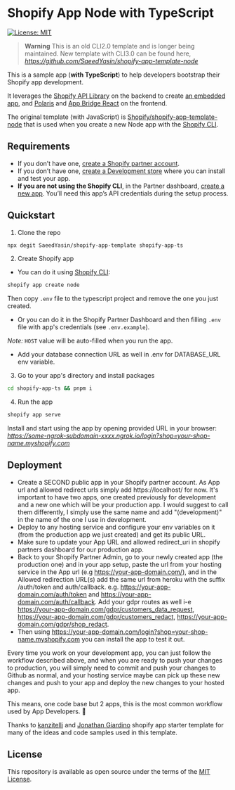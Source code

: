 # Shopify App Node with TypeScript

[![License: MIT](https://img.shields.io/badge/License-MIT-green.svg)](LICENSE.md)

> **Warning**
> This is an old CLI2.0 template and is longer being maintained.
> New template with CLI3.0 can be found here, _https://github.com/SaeedYasin/shopify-app-template-node_

This is a sample app (**with TypeScript**) to help developers bootstrap their Shopify app development.

It leverages the [Shopify API Library](https://github.com/Shopify/shopify-node-api) on the backend to create [an embedded app](https://shopify.dev/apps/tools/app-bridge/getting-started#embed-your-app-in-the-shopify-admin), and [Polaris](https://github.com/Shopify/polaris-react) and [App Bridge React](https://shopify.dev/tools/app-bridge/react-components) on the frontend.

The original template (with JavaScript) is [Shopify/shopify-app-template-node](https://github.com/Shopify/shopify-app-template-node) that is used when you create a new Node app with the [Shopify CLI](https://shopify.dev/apps/tools/cli).

## Requirements

- If you don’t have one, [create a Shopify partner account](https://partners.shopify.com/signup).
- If you don’t have one, [create a Development store](https://help.shopify.com/en/partners/dashboard/development-stores#create-a-development-store) where you can install and test your app.
- **If you are not using the Shopify CLI**, in the Partner dashboard, [create a new app](https://help.shopify.com/en/api/tools/partner-dashboard/your-apps#create-a-new-app). You’ll need this app’s API credentials during the setup process.

## Quickstart

1. Clone the repo

```sh
npx degit SaeedYasin/shopify-app-template shopify-app-ts
```

2. Create Shopify app

- You can do it using [Shopify CLI](https://github.com/Shopify/shopify-cli):

```sh
shopify app create node
```

Then copy `.env` file to the typescript project and remove the one you just created.

- Or you can do it in the Shopify Partner Dashboard and then filling `.env` file with app's credentials (see `.env.example`).

_Note:_ `HOST` value will be auto-filled when you run the app.

- Add your database connection URL as well in .env for DATABASE_URL env variable.

3. Go to your app's directory and install packages

```sh
cd shopify-app-ts && pnpm i
```

4. Run the app

```sh
shopify app serve
```

Install and start using the app by opening provided URL in your browser: _https://some-ngrok-subdomain-xxxx.ngrok.io/login?shop=your-shop-name.myshopify.com_

## Deployment

- Create a SECOND public app in your Shopify partner account. As App url and allowed redirect urls simply add https://localhost/ for now. It's important to have two apps, one created previously for development and a new one which will be your production app. I would suggest to call them differently, I simply use the same name and add "(development)" in the name of the one I use in development.
- Deploy to any hosting service and configure your env variables on it (from the production app we just created) and get its public URL.
- Make sure to update your App URL and allowed redirect_uri in shopify partners dashboard for our production app.
- Back to your Shopify Partner Admin, go to your newly created app (the production one) and in your app setup, paste the url from your hosting service in the App url (e.g https://your-app-domain.com/), and in the Allowed redirection URL(s) add the same url from heroku with the suffix /auth/token and auth/callback. e.g. https://your-app-domain.com/auth/token and https://your-app-domain.com/auth/callback. Add your gdpr routes as well i-e https://your-app-domain.com/gdpr/customers_data_request, https://your-app-domain.com/gdpr/customers_redact, https://your-app-domain.com/gdpr/shop_redact.
- Then using https://your-app-domain.com/login?shop=your-shop-name.myshopify.com you can install the app to test it out.

Every time you work on your development app, you can just follow the workflow described above, and when you are ready to push your changes to production, you will simply need to commit and push your changes to Github as normal, and your hosting service maybe can pick up these new changes and push to your app and deploy the new changes to your hosted app.

This means, one code base but 2 apps, this is the most common workflow used by App Developers. 🎉

Thanks to [kanzitelli](https://github.com/kanzitelli/shopify-app-template-typescript) and [Jonathan Giardino](https://github.com/jonathangiardino/shopify-app-starter) shopify app starter template for many of the ideas and code samples used in this template.

## License

This repository is available as open source under the terms of the [MIT License](https://opensource.org/licenses/MIT).
